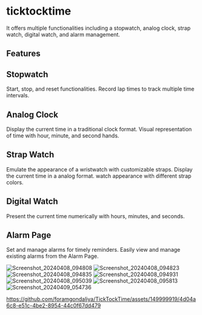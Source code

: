# ticktocktime

It offers multiple functionalities including a stopwatch, analog clock, strap watch, 
digital watch, and alarm management.

## Features

## Stopwatch

Start, stop, and reset functionalities.
Record lap times to track multiple time intervals.

## Analog Clock

Display the current time in a traditional clock format.
Visual representation of time with hour, minute, and second hands.

## Strap Watch

Emulate the appearance of a wristwatch with customizable straps.
Display the current time in a analog format.
watch appearance with different strap colors.

## Digital Watch

Present the current time numerically with hours, minutes, and seconds.

## Alarm Page

Set and manage alarms for timely reminders.
Easily view and manage existing alarms from the Alarm Page.

![Screenshot_20240408_094808](https://github.com/foramgondaliya/TickTockTime/assets/149999919/ac07bf26-31a3-4c07-980b-b2f7311cb16f)
![Screenshot_20240408_094823](https://github.com/foramgondaliya/TickTockTime/assets/149999919/b9edad1c-1927-42bd-aa22-fc5f74f0afbe)
![Screenshot_20240408_094835](https://github.com/foramgondaliya/TickTockTime/assets/149999919/b9dbc1e5-1f29-4151-b2fd-aa7ca8349123)
![Screenshot_20240408_094931](https://github.com/foramgondaliya/TickTockTime/assets/149999919/c99848d1-3766-4dd8-a84e-0d93795af55a)
![Screenshot_20240408_095039](https://github.com/foramgondaliya/TickTockTime/assets/149999919/523b6259-dbb8-4451-b633-40cf043dbf45)
![Screenshot_20240408_095813](https://github.com/foramgondaliya/TickTockTime/assets/149999919/406a4b49-8ad9-4db1-b28f-8313a300c254)
![Screenshot_20240409_054736](https://github.com/foramgondaliya/TickTockTime/assets/149999919/d9027397-91b5-4b12-bc56-5443e5e7d644)




https://github.com/foramgondaliya/TickTockTime/assets/149999919/4d04a6c8-e51c-4be2-8954-44c0f67dd479




